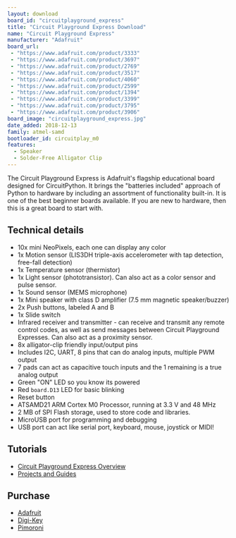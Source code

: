 ```yaml
---
layout: download
board_id: "circuitplayground_express"
title: "Circuit Playground Express Download"
name: "Circuit Playground Express"
manufacturer: "Adafruit"
board_url:
 - "https://www.adafruit.com/product/3333"
 - "https://www.adafruit.com/product/3697"
 - "https://www.adafruit.com/product/2769"
 - "https://www.adafruit.com/product/3517"
 - "https://www.adafruit.com/product/4060"
 - "https://www.adafruit.com/product/2599"
 - "https://www.adafruit.com/product/1394"
 - "https://www.adafruit.com/product/3399"
 - "https://www.adafruit.com/product/3795"
 - "https://www.adafruit.com/product/3906"
board_image: "circuitplayground_express.jpg"
date_added: 2018-12-13
family: atmel-samd
bootloader_id: circuitplay_m0
features:
  - Speaker
  - Solder-Free Alligator Clip
---
```


The Circuit Playground Express is Adafruit's flagship educational board designed for CircuitPython.
It brings the "batteries included" approach of Python to hardware by including an assortment of
functionality built-in. It is one of the best beginner boards available. If you are new to hardware,
then this is a great board to start with.

## Technical details

* 10x mini NeoPixels, each one can display any color
* 1x Motion sensor (LIS3DH triple-axis accelerometer with tap detection, free-fall detection)
* 1x Temperature sensor (thermistor)
* 1x Light sensor (phototransistor). Can also act as a color sensor and pulse sensor.
* 1x Sound sensor (MEMS microphone)
* 1x Mini speaker with class D amplifier (7.5 mm magnetic speaker/buzzer)
* 2x Push buttons, labeled A and B
* 1x Slide switch
* Infrared receiver and transmitter - can receive and transmit any remote control codes, as well as send messages between Circuit Playground Expresses. Can also act as a proximity sensor.
* 8x alligator-clip friendly input/output pins
* Includes I2C, UART, 8 pins that can do analog inputs, multiple PWM output
* 7 pads can act as capacitive touch inputs and the 1 remaining is a true analog output
* Green "ON" LED so you know its powered
* Red `board.D13` LED for basic blinking
* Reset button
* ATSAMD21 ARM Cortex M0 Processor, running at 3.3 V and 48 MHz
* 2 MB of SPI Flash storage, used  to store code and libraries.
* MicroUSB port for programming and debugging
* USB port can act like serial port, keyboard, mouse, joystick or MIDI!

## Tutorials

* [Circuit Playground Express Overview](https://learn.adafruit.com/adafruit-circuit-playground-express)
* [Projects and Guides](https://learn.adafruit.com/products/3333/guides)

## Purchase

* [Adafruit](https://www.adafruit.com/product/3333)
* [Digi-Key](https://www.digikey.com/short/p88cfj)
* [Pimoroni](https://shop.pimoroni.com/products/circuit-playground-express-developer-edition)
